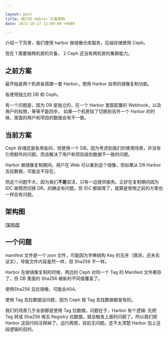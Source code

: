 ```yaml
---

layout: post
title: 我们的 Habror 灾备架构
date: 2021-10-27 11:09:00 +0800

---
```


介绍一下背景，我们使用 harbor 做镜像仓库服务，后端存储使用 Ceph。

现在 1 需要做两机房的灾备， 2 Ceph 还没有两机房的集群能力。

<!--more-->

## 之前方案

最开始是两个机房各搭建一套 Harbor，使用 Harbor 自带的镜像复制功能。 

各使用独立的 DB 和 Ceph。

有一个问题是，因为 DB 是独立的，在一个 Harbor 里面配置的 Webhook，以及用户的权限，等等不能同步。 如果一个机房挂了切换到另外一个 Harbor 的时候，里面的用户和项目的数据会有不一致。

## 当前方案

Ceph 存储还是各用各的，但使用一个 DB。因为考虑到我们的使用场景，并没有引用额外的问题。而且解决了用户和项目级别数据不一致的问题。

Harbor 做镜像复制期间，用户在 Web 可以看到这个镜像，但如果从 DR Harbor 去拉数据，可能会不存在。

但这个问题不大，因为我们**不是**双活，只有一边提供服务。正好在复制期间因为 IDC 故障而切换 DR，的确会有问题。但 IDC 都故障了，就算是使用之前的方案也一样会有问题。

## 架构图

[!架构图](/ohmycat/images/harbor-dr.png)

## 一个问题

manifest 文件是一个 json 文件，可能因为字典结构 Key 的无序（猜测，还未去证实），导致文件内容虽然一样，但 Sha256 不一样。

Harbor 在做镜像复制的时候，两边的 Ceph 对同一个 Tag 的 Manifest 文件都存了，但 DB 里面的 Sha256 被新的不同值覆盖了。

使用Sha256 去拉镜像，可能会404。

使用 Tag 去拉数据没问题，因为 Ceph 按 Tag 去找数据都是有的。

我们的场景几乎全部都是使用 Tag 拉数据。问题在于，Harbor 有个逻辑: 先把 Tag 转成 Sha256 再去 Registry 拉数据。就会触发上面的问题了。所以我们把 Harbor 这段代码注释掉了。运行两周，目前无问题。还不太清楚 Harbor 加上这段逻辑的目的。
